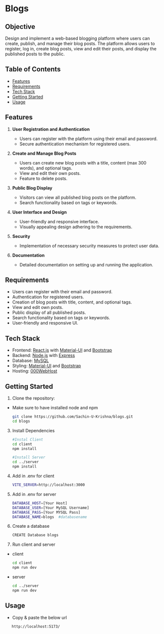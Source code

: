 ﻿# Blogs

## Objective

Design and implement a web-based blogging platform where users can create, publish, and manage their blog posts. The platform allows users to register, log in, create blog posts, view and edit their posts, and display the published posts to the public.

## Table of Contents

- [Features](#features)
- [Requirements](#requirements)
- [Tech Stack](#tech-stack)
- [Getting Started](#getting-started)
- [Usage](#usage)

## Features

1. **User Registration and Authentication**
   - Users can register with the platform using their email and password.
   - Secure authentication mechanism for registered users.

2. **Create and Manage Blog Posts**
   - Users can create new blog posts with a title, content (max 300 words), and optional tags.
   - View and edit their own posts.
   - Feature to delete posts.

3. **Public Blog Display**
   - Visitors can view all published blog posts on the platform.
   - Search functionality based on tags or keywords.

4. **User Interface and Design**
   - User-friendly and responsive interface.
   - Visually appealing design adhering to the requirements.

5. **Security**
   - Implementation of necessary security measures to protect user data.

6. **Documentation**
   - Detailed documentation on setting up and running the application.

## Requirements

- Users can register with their email and password.
- Authentication for registered users.
- Creation of blog posts with title, content, and optional tags.
- View and edit own posts.
- Public display of all published posts.
- Search functionality based on tags or keywords.
- User-friendly and responsive UI.

## Tech Stack

- Frontend: [React.js](https://reactjs.org/) with [Material-UI](https://material-ui.com/) and [Bootstrap](https://getbootstrap.com/)
- Backend: [Node.js](https://nodejs.org/) with [Express](https://expressjs.com/)
- Database: [MySQL](https://www.mysql.com/)
- Styling: [Material-UI](https://material-ui.com/) and [Bootstrap](https://getbootstrap.com/)
- Hosting: [000WebHost](https://in.000webhost.com)

## Getting Started

1. Clone the repository:
- Make sure to have installed node and npm
   ```bash
   git clone https://github.com/Sachin-U-Krishna/blogs.git
   cd blogs

3. Install Dependencies
   ```bash
   #Instal Client
   cd client
   npm install

   #Install Server
   cd ../server
   npm install

4. Add in .env for client
   ```bash
   VITE_SERVER=http://localhost:3000

5. Add in .env for server
   ```bash
   DATABASE_HOST=[Your Host]
   DATABASE_USER=[Your MySQL Username]
   DATABASE_PASS=[Your MYSQL Pass]
   DATABASE_NAME=blogs  #databasename

6. Create a database
   ```bash
   CREATE Database blogs

7. Run client and server
- client
   ```bash
   cd client
   npm run dev

- server
   ```bash
   cd ../server
   npm run dev

## Usage
- Copy & paste the below url
```bash
   http://localhost:5173/
   
